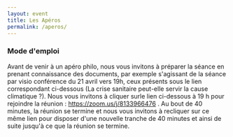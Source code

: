 ```yaml
---
layout: event
title: Les Apéros
permalink: /aperos/
---
```


### Mode d'emploi

Avant de venir à un apéro philo, nous vous invitons à préparer la séance en prenant connaissance des documents, par exemple s'agissant
de la séance par visio conférence du 21 avril vers 19h, ceux présents sous le lien correspondant ci-dessous (La crise sanitaire peut-elle servir la cause climatique ?). Nous vous invitons à cliquer surle lien ci-dessous à 19 h pour rejoindre la réunion : https://zoom.us/j/8133966476   . Au bout de 40 minutes, la réunion se termine et nous vous invitons à recliquer sur ce même lien pour disposer d'une nouvelle tranche de 40 minutes et ainsi de suite jusqu'à ce que la réunion se termine.
